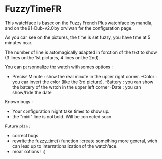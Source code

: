 FuzzyTimeFR
===========
This watchface is based on the Fuzzy French Plus watchface by mandla, and on the 91-Dub-v2.0 by orviwan for the configuration page.

As you can see on the pictures, the time is set fuzzy, you have time at 5 minutes near.

The number of line is automagically adapted in fonction of the text to show (3 lines on the 1st pictures, 4 lines on the 2nd).

You can personnalize the watch with somes options :
- Precise Minute : show the real minute in the upper right corner.
-Color : you can invert the color (like the 3rd picture).
-Battery : you can show the battery of the watch in the upper left corner
-Date : you can show/hide the date

Known bugs :
- Your configuration might take times to show up.
- the "midi" line is not bold.  Will be corrected soon

Future plan :
- correct bugs
- rewrite the fuzzy_time() function : create something more general, wich can lead up to internationalization of the watchface.
- moar options ! :)

